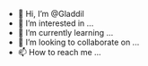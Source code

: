 - 👋 Hi, I’m @Gladdil
- 👀 I’m interested in ...
- 🌱 I’m currently learning ...
- 💞️ I’m looking to collaborate on ...
- 📫 How to reach me ...

<!---
Gladdil/Gladdil is a ✨ special ✨ repository because its `README.md` (this file) appears on your GitHub profile.
You can click the Preview link to take a look at your changes.
--->
